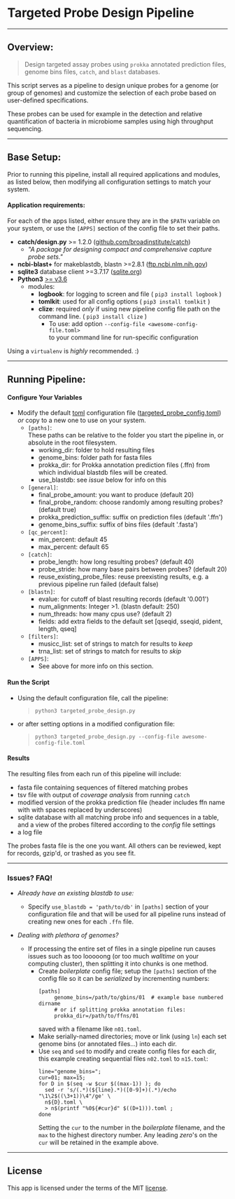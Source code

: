 # Targeted Probe Design Pipeline

----------

## Overview:
> Design targeted assay probes using `prokka` annotated prediction files,
> genome bins files, `catch`, and `blast` databases.

This script serves as a pipeline to design unique probes for a genome (or
group of genomes) and customize the selection of each probe based on
user-defined specifications.

These probes can be used for example in the detection and relative
quantification of bacteria in microbiome samples using high throughput
sequencing.

----------

## Base Setup:

Prior to running this pipeline, install all required applications and modules,
as listed below, then modifying all configuration settings to match your
system.

#### Application requirements:
For each of the apps listed, either ensure they are in the `$PATH` variable on
your system, or use the `[APPS]` section of the config file to set their paths.

- **catch/design.py** &gt;= 1.2.0  ([github.com/broadinstitute/catch][catch])
  * *"A package for designing compact and comprehensive capture probe sets."*
- **ncbi-blast+** for makeblastdb, blastn &gt;=2.8.1  ([ftp.ncbi.nlm.nih.gov][blast])
- **sqlite3** database client &gt;=3.7.17  ([sqlite.org][])
- **Python3** [&gt;= v3.6][py3]
  * modules:
    - **logbook**: for logging to screen and file ( `pip3 install logbook` )
    - **tomlkit**: used for all config options    ( `pip3 install tomlkit` )
    - **clize**: required _only_ if using new pipeline config file path on the
        command line. ( `pip3 install clize` )
      * To use: add option `--config-file <awesome-config-file.toml>`  
        to your command line for run-specific configuration

Using a `virtualenv` is _highly_ recommended. :)

----------

## Running Pipeline:

#### Configure Your Variables
* Modify the default [toml][] configuration file ([targeted_probe_config.toml][config])  
  _or_ copy to a new one to use on your system.
  - `[paths]`:  
    These paths can be relative to the folder you start the pipeline in, or
        absolute in the root filesystem.
    * working_dir: folder to hold resulting files
    * genome_bins: folder path for fasta files
    * prokka_dir: for Prokka annotation prediction files (.ffn) from which
        individual blastdb files will be created.
    * use_blastdb: see _issue_ below for info on this
  - `[general]`:
    * final_probe_amount: you want to produce (default 20)
    * final_probe_random: choose randomly among resulting probes? (default true)
    * prokka_prediction_suffix: suffix on prediction files (default '.ffn')
    * genome_bins_suffix: suffix of bins files (default '.fasta')
  - `[qc_percent]`:
    * min_percent: default 45
    * max_percent: default 65
  - `[catch]`:
    * probe_length: how long resulting probes? (default 40)
    * probe_stride: how  many base pairs between probes? (default 20)
    * reuse_existing_probe_files: reuse preexisting results, e.g. a previous
        pipeline run failed (default false)
  - `[blastn]`:
    * evalue: for cutoff of blast resulting records (default '0.001')
    * num_alignments: Integer >1. (blastn default: 250)
    * num_threads: how many cpus use? (default 2)
    * fields: add extra fields to the default set [qseqid, sseqid, pident, length, qseq]
  - `[filters]`:
    * musicc_list: set of strings to match for results to _keep_
    * trna_list: set of strings to match for results to _skip_
  - `[APPS]`:
    * See above for more info on this section.

#### Run the Script
- Using the default configuration file, call the pipeline:
  > `python3 targeted_probe_design.py`

- or after setting options in a modified configuration file:
  > `python3 targeted_probe_design.py --config-file awesome-config-file.toml`

#### Results
The resulting files from each run of this pipeline will include:
- fasta file containing sequences of filtered matching probes 
- tsv file with output of _coverage analysis_ from running `catch`
- modified version of the prokka prediction file (header includes ffn name with
    with spaces replaced by underscores)
- sqlite database with all matching probe info and sequences in a table, and
    a view of the probes filtered according to the _config_ file settings
- a log file

The probes fasta file is the one you want. 
All others can be reviewed, kept for records, gzip'd, or trashed as you see fit.

----------

### Issues? FAQ!
  * _Already have an existing blastdb to use:_
    * Specify `use_blastdb = 'path/to/db'` in `[paths]` section of your 
        configuration file and that will be used for all pipeline runs
        instead of creating new ones for each `.ffn` file.

  * _Dealing with plethora of genomes?_
    * If processing the entire set of files in a single pipeline run causes
        issues such as too looooong (or too much *walltime* on your computing
        cluster), then splitting it into chunks is one method.
        * Create _boilerplate_ config file; setup the `[paths]` section of the
          config file so it can be _serialized_ by incrementing numbers:
          ```
          [paths]
               genome_bins=/path/to/gbins/01  # example base numbered dirname
               # or if splitting prokka annotation files:
               prokka_dir=/path/to/ffns/01
          ```
          saved with a filename like `n01.toml`.
        * Make serially-named directories; move or link (using `ln`) each set
          genome bins (or annotated files...) into each dir.
        * Use `seq` and `sed` to modify and create config files for each dir,
          this example creating sequential files `n02.toml` to `n15.toml`:
          ```
          line="genome_bins=";
          cur=01; max=15;
          for D in $(seq -w $cur $((max-1)) ); do
            sed -r 's/(.*)(${line}.*)([0-9]+)(.*)/echo "\1\2$((\3+1))\4"/ge' \
            n${D}.toml \
            > n$(printf "%0${#cur}d" $((D+1))).toml ;
          done
          ``` 
          Setting the `cur` to the number in the _boilerplate_ filename, and the
          `max` to the highest directory number. Any leading _zero_'s on the
          `cur` will be retained in the example above.

----------

## License
This app is licensed under the terms of the MIT [license][].


[LINKS]:'reference-list'
[config]:./targeted_probe_config.toml
[toml]:https://github.com/toml-lang/toml/blob/master/README.md
[catch]:https://github.com/broadinstitute/catch/blob/master/README.md#catch-----
[blast]:https://ftp.ncbi.nlm.nih.gov/blast/executables/blast+/
[sqlite.org]:https://sqlite.org/
[py3]:https://www.python.org/downloads/
[license]:./LICENSE
